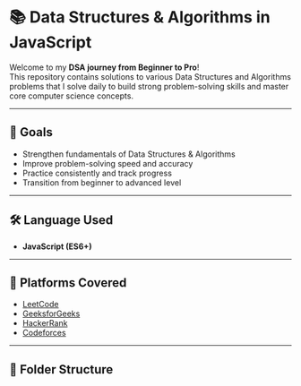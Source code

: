 # 📚 Data Structures & Algorithms in JavaScript

Welcome to my **DSA journey from Beginner to Pro**!  
This repository contains solutions to various Data Structures and Algorithms problems that I solve daily to build strong problem-solving skills and master core computer science concepts.

---

## 🚀 Goals
- Strengthen fundamentals of Data Structures & Algorithms
- Improve problem-solving speed and accuracy
- Practice consistently and track progress
- Transition from beginner to advanced level

---

## 🛠 Language Used
- **JavaScript (ES6+)**

---

## 📌 Platforms Covered
- [LeetCode](https://leetcode.com/)
- [GeeksforGeeks](https://www.geeksforgeeks.org/)
- [HackerRank](https://www.hackerrank.com/)
- [Codeforces](https://codeforces.com/)

---

## 📂 Folder Structure
